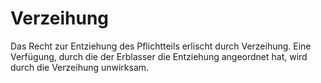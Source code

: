 # Verzeihung

Das Recht zur Entziehung des Pflichtteils erlischt durch Verzeihung. Eine Verfügung, durch die der Erblasser die Entziehung angeordnet hat, wird durch die Verzeihung unwirksam. 

